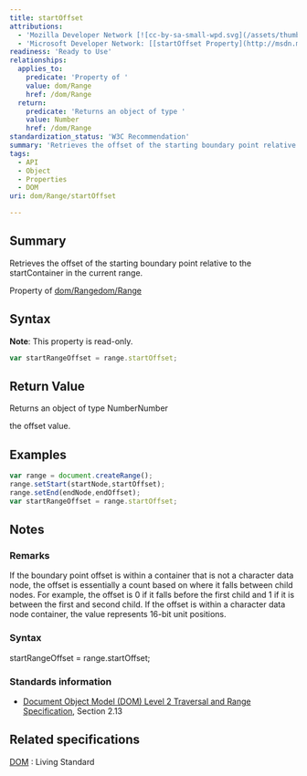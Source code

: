 ```yaml
---
title: startOffset
attributions:
  - 'Mozilla Developer Network [![cc-by-sa-small-wpd.svg](/assets/thumb/8/8c/cc-by-sa-small-wpd.svg/120px-cc-by-sa-small-wpd.svg.png)](http://creativecommons.org/licenses/by-sa/3.0/us/): [[Range.startOffset](https://developer.mozilla.org/en-US/docs/Web/API/Range.startOffset) Article]'
  - 'Microsoft Developer Network: [[startOffset Property](http://msdn.microsoft.com/en-us/library/ie/ff974930(v=vs.85).aspx) Article]'
readiness: 'Ready to Use'
relationships:
  applies_to:
    predicate: 'Property of '
    value: dom/Range
    href: /dom/Range
  return:
    predicate: 'Returns an object of type '
    value: Number
    href: /dom/Range
standardization_status: 'W3C Recommendation'
summary: 'Retrieves the offset of the starting boundary point relative to the startContainer in the current range.'
tags:
  - API
  - Object
  - Properties
  - DOM
uri: dom/Range/startOffset

---
```

## Summary

Retrieves the offset of the starting boundary point relative to the startContainer in the current range.

Property of [dom/Range](/dom/Range)[dom/Range](/dom/Range)

## Syntax

**Note**: This property is read-only.

``` js
var startRangeOffset = range.startOffset;
```

## Return Value

Returns an object of type NumberNumber

the offset value.

## Examples

``` js
var range = document.createRange();
range.setStart(startNode,startOffset);
range.setEnd(endNode,endOffset);
var startRangeOffset = range.startOffset;
```

## Notes

### Remarks

If the boundary point offset is within a container that is not a character data node, the offset is essentially a count based on where it falls between child nodes. For example, the offset is 0 if it falls before the first child and 1 if it is between the first and second child. If the offset is within a character data node container, the value represents 16-bit unit positions.

### Syntax

startRangeOffset = range.startOffset;

### Standards information

-   [Document Object Model (DOM) Level 2 Traversal and Range Specification](http://go.microsoft.com/fwlink/p/?linkid=182712), Section 2.13

## Related specifications

[DOM](http://dom.spec.whatwg.org/#dom-range-startoffset)
:   Living Standard
